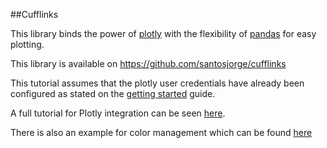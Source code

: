 ##Cufflinks

This library binds the power of [plotly](http://www.plot.ly) with the flexibility of [pandas](http://pandas.pydata.org/) for easy plotting.

This library is available on https://github.com/santosjorge/cufflinks

This tutorial assumes that the plotly user credentials have already been configured as stated on the [getting started](https://plot.ly/python/getting-started/) guide.

A full tutorial for Plotly integration can be seen [here](http://nbviewer.ipython.org/gist/santosjorge/cfaaf43b40db19d6127a).

There is also an example for color management which can be found [here]()

